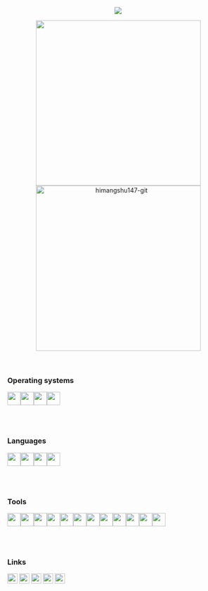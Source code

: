 <p align="center">
  <a href="https://github.com/DenverCoder1/readme-typing-svg"><img src="https://readme-typing-svg.herokuapp.com?font=Time+New+Roman&color=cyan&size=25&center=true&vCenter=true&width=600&height=100&lines=Hi+i+himangshu147...;++;Self-taught+Front-End+Developer,;Love+to+learn+new+stuffs..<3"></a>
</p>

<div align="center">

<a href="https://github.com/himangshu147-git/">
  <img src="https://github-readme-stats.vercel.app/api?username=himangshu147-git&include_all_commits=true&count_private=true&show_icons=true&line_height=20&title_color=7A7ADB&icon_color=2234AE&text_color=D3D3D3&bg_color=0,000000,130F40" width="375"/>
  <br>
  <img src="https://github-readme-stats.vercel.app/api/top-langs?username=himangshu147-git&show_icons=true&locale=en&layout=compact&line_height=20&title_color=7A7ADB&icon_color=2234AE&text_color=D3D3D3&bg_color=0,000000,130F40" width="375"  alt="himangshu147-git"/>

</a>
</div>

  <br>
    <br>
    <h3>Operating systems</h3>
    <p float="left">
    <img src="https://img.icons8.com/fluency/240/windows-11.png" height="30" width="30"><img src="https://cdn-icons-png.flaticon.com/512/174/174836.png" width="30" height="30"><img src="https://www.logo.wine/a/logo/Linux/Linux-Logo.wine.svg" width="30" height="30"><img src="https://camo.githubusercontent.com/8c73ac68e6db84a5c58eef328946ba571a92829b3baaa155b7ca5b3521388cc9/68747470733a2f2f692e696d6775722e636f6d2f367146436c41312e706e67" width="30" height="30"></p>
    <br>
    <br>
    <h3>Languages</h3>
    <p float="left">
    <img src="https://cdn-icons-png.flaticon.com/512/732/732212.png" width="30" height="30"><img src="https://cdn-icons-png.flaticon.com/512/732/732190.png" width="30" height="30"><img src="https://cdn-icons-png.flaticon.com/512/5968/5968350.png" width="30" height="30"><img src="https://cdn-icons-png.flaticon.com/512/5968/5968292.png" width="30" height="30"></p>
    <br>
    <br>
    <h3>Tools</h3>
    <p float="left">
    <img src="https://cdn.icon-icons.com/icons2/2107/PNG/512/file_type_vscode_icon_130084.png" width="30" height="30"><img src="https://upload.wikimedia.org/wikipedia/commons/thumb/e/ef/Stack_Overflow_icon.svg/768px-Stack_Overflow_icon.svg.png" width="30" height="30"><img src="https://git-scm.com/images/logos/downloads/Git-Icon-1788C.png" width="30" height="30"><img src="https://seeklogo.com/images/R/replit-icon-logo-A666709FE9-seeklogo.com.png" width="30" height="30"><img src="https://www.pngfind.com/pngs/m/104-1044449_python-logo-clipart-drawing-flask-python-hd-png.png" width="30" height="30"><img src="https://www.vectorlogo.zone/logos/google_cloud/google_cloud-icon.svg" width="30" height="30"><img src="https://cdn.worldvectorlogo.com/logos/arduino-1.svg" width="30" height="30"><img src="https://cdn-icons-png.flaticon.com/512/873/873120.png" width="30" height="30"><img src="https://cdn-icons-png.flaticon.com/512/5969/5969059.png" width="30" height="30"><img src="https://cdn-icons-png.flaticon.com/512/919/919856.png" width="30" height="30"><img src="https://www.vectorlogo.zone/logos/sqlite/sqlite-icon.svg" width="30" height="30"><img src="https://upload.wikimedia.org/wikipedia/commons/thumb/9/92/Bootstrap_Studio_Logo.png/480px-Bootstrap_Studio_Logo.png" width="30" height="30"></p>
    <br>
    <br>
    <h3>Links</h3>
    <a class="a" href="https://discord.gg/Cf2RrU489t"><img src="https://www.svgrepo.com/show/353655/discord-icon.svg" width="23" height="23"></a>
    <a class="a" href="https://instagram.com/himangshu_147"><img src="https://upload.wikimedia.org/wikipedia/commons/thumb/e/e7/Instagram_logo_2016.svg/768px-Instagram_logo_2016.svg.png" width="23" height="23"></a>
    <a class="a" href="https://twitter.com/HimangshuSaik15"><img src="https://upload.wikimedia.org/wikipedia/commons/thumb/4/4f/Twitter-logo.svg/2491px-Twitter-logo.svg.png" width="23" height="23"></a>
    <a class="a" href="https://www.facebook.com/himangshu147"><img src="https://upload.wikimedia.org/wikipedia/commons/thumb/b/b8/2021_Facebook_icon.svg/2048px-2021_Facebook_icon.svg.png" width="23" height="23"></a>
    <a class="a" href="https://github.com/himangshu147-git"><img src="https://upload.wikimedia.org/wikipedia/commons/thumb/9/91/Octicons-mark-github.svg/2048px-Octicons-mark-github.svg.png" width="23" height="23"></i></a>
